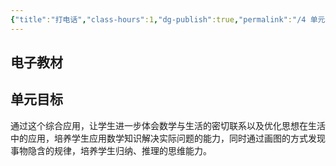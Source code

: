 ```yaml
---
{"title":"打电话","class-hours":1,"dg-publish":true,"permalink":"/4 单元教学/5B 五下/6-1 打电话/","dgPassFrontmatter":true,"noteIcon":""}
---
```



## 电子教材


## 单元目标

通过这个综合应用，让学生进一步体会数学与生活的密切联系以及优化思想在生活中的应用，培养学生应用数学知识解决实际问题的能力，同时通过画图的方式发现事物隐含的规律，培养学生归纳、推理的思维能力。
